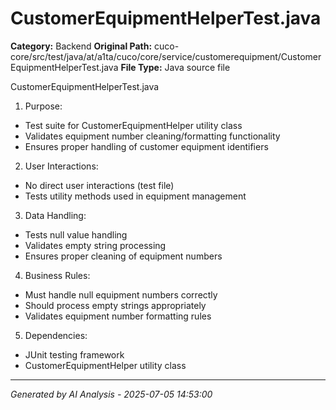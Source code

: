 # CustomerEquipmentHelperTest.java

**Category:** Backend
**Original Path:** cuco-core/src/test/java/at/a1ta/cuco/core/service/customerequipment/CustomerEquipmentHelperTest.java
**File Type:** Java source file

CustomerEquipmentHelperTest.java
1. Purpose:
- Test suite for CustomerEquipmentHelper utility class
- Validates equipment number cleaning/formatting functionality
- Ensures proper handling of customer equipment identifiers

2. User Interactions:
- No direct user interactions (test file)
- Tests utility methods used in equipment management

3. Data Handling:
- Tests null value handling
- Validates empty string processing
- Ensures proper cleaning of equipment numbers

4. Business Rules:
- Must handle null equipment numbers correctly
- Should process empty strings appropriately
- Validates equipment number formatting rules

5. Dependencies:
- JUnit testing framework
- CustomerEquipmentHelper utility class

---
*Generated by AI Analysis - 2025-07-05 14:53:00*
